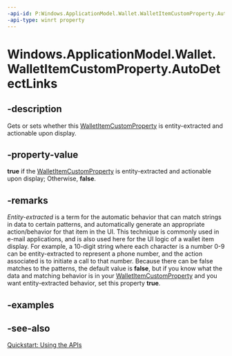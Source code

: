 ----api-id: P:Windows.ApplicationModel.Wallet.WalletItemCustomProperty.AutoDetectLinks
-api-type: winrt property
---<!-- Property syntaxpublic bool AutoDetectLinks { get;  set; }--># Windows.ApplicationModel.Wallet.WalletItemCustomProperty.AutoDetectLinks## -descriptionGets or sets whether this [WalletItemCustomProperty](walletitemcustomproperty.md) is entity-extracted and actionable upon display.## -property-value**true** if the [WalletItemCustomProperty](walletitemcustomproperty.md) is entity-extracted and actionable upon display; Otherwise, **false**.## -remarks*Entity-extracted* is a term for the automatic behavior that can match strings in data to certain patterns, and automatically generate an appropriate action/behavior for that item in the UI. This technique is commonly used in e-mail applications, and is also used here for the UI logic of a wallet item display. For example, a 10-digit string where each character is a number 0-9 can be entity-extracted to represent a phone number, and the action associated is to initiate a call to that number. Because there can be false matches to the patterns, the default value is **false**, but if you know what the data and matching behavior is in your [WalletItemCustomProperty](walletitemcustomproperty.md) and you want entity-extracted behavior, set this property **true**.## -examples## -see-also[Quickstart: Using the   APIs](http://msdn.microsoft.com/library/4312628c-37a3-48a7-b41f-14605d478cf7)
